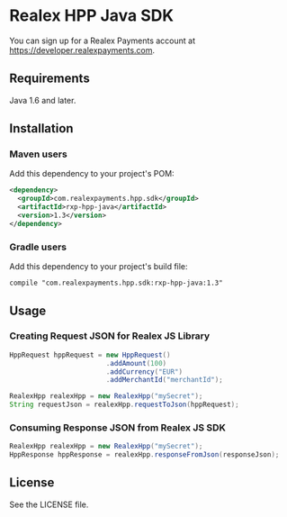 # Realex HPP Java SDK
You can sign up for a Realex Payments account at https://developer.realexpayments.com.
## Requirements
Java 1.6 and later.
## Installation
### Maven users
Add this dependency to your project's POM:
```xml
<dependency>
  <groupId>com.realexpayments.hpp.sdk</groupId>
  <artifactId>rxp-hpp-java</artifactId>
  <version>1.3</version>
</dependency>
```

### Gradle users
Add this dependency to your project's build file:
```
compile "com.realexpayments.hpp.sdk:rxp-hpp-java:1.3"
```

## Usage
### Creating Request JSON for Realex JS Library
```java
HppRequest hppRequest = new HppRequest()
						.addAmount(100)
 						.addCurrency("EUR")
 						.addMerchantId("merchantId");

RealexHpp realexHpp = new RealexHpp("mySecret");
String requestJson = realexHpp.requestToJson(hppRequest);
```
### Consuming Response JSON from Realex JS SDK
```java
RealexHpp realexHpp = new RealexHpp("mySecret");
HppResponse hppResponse = realexHpp.responseFromJson(responseJson); 
```
## License
See the LICENSE file.
